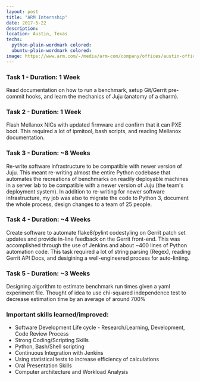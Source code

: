 ```yaml
---
layout: post
title: "ARM Internship"
date: 2017-5-22
description: 
location: Austin, Texas
techs:
  python-plain-wordmark colored:
  ubuntu-plain-wordmark colored:
image: https://www.arm.com/-/media/arm-com/company/offices/austin-office-700.jpg?h=700&w=700&la=en&hash=64423B1FA385EEFAE3CF27343DCA229C07E96E55
---
```


### Task 1 - Duration: 1 Week
Read documentation on how to run a benchmark, setup Git/Gerrit pre-commit hooks,
and learn the mechanics of Juju (anatomy of a charm).

### Task 2 - Duration: 1 Week
Flash Mellanox NICs with updated firmware and confirm that it can PXE boot. This
required a lot of ipmitool, bash scripts, and reading Mellanox documentation.

### Task 3 - Duration: ~8 Weeks 
Re-write software infrastructure to be compatible with newer version of Juju.
This meant re-writing almost the entire Python codebase that automates the
recreations of benchmarks on readily deployable machines in a server lab to be
compatible with a newer version of Juju (the team's deployment system). In
addition to re-writing for newer software infrastructure, my job was also to
migrate the code to Python 3, document the whole process, design changes to a
team of 25 people.

### Task 4 - Duration: ~4 Weeks
Create software to automate flake8/pylint codestyling on Gerrit patch set
updates and provide in-line feedback on the Gerrit front-end.  This was
accomplished through the use of Jenkins and about ~400 lines of Python
automation code. This task required a lot of string parsing (Regex), reading
Gerrit API Docs, and desigining a well-engineered process for auto-linting.

### Task 5 - Duration: ~3 Weeks
Designing algorithm to estimate benchmark run times given a yaml
experiment file. Thought of idea to use chi-squared independence test to
decrease estimation time by an average of around 700%

### Important skills learned/improved:
 - Software Development Life cycle - Research/Learning, Development, Code Review Process
 - Strong Coding/Scripting Skills
 - Python, Bash/Shell scripting
 - Continuous Integration with Jenkins
 - Using statistical tests to increase efficiency of calculations
 - Oral Presentation Skills
 - Computer architecture and Workload Analysis

